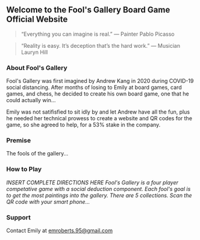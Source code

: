 ## Welcome to the Fool's Gallery Board Game Official Website

>“Everything you can imagine is real.”
― Painter Pablo Picasso

>“Reality is easy. It’s deception that’s the hard work.”
― Musician Lauryn Hill

### About Fool's Gallery

Fool's Gallery was first imagined by Andrew Kang in 2020 during COVID-19 social distancing. After months of losing to Emily at board games, card games, and chess, he decided to create his own board game, one that he could actually win... 

Emily was not satifisfied to sit idly by and let Andrew have all the fun, plus he needed her technical prowess to create a website and QR codes for the game, so she agreed to help, for a 53% stake in the company.

### Premise

The fools of the gallery...


### How to Play

*INSERT COMPLETE DIRECTIONS HERE 
Fool's Gallery is a four player competative game with a social deduction component.
Each fool's goal is to get the most paintings into the gallery.
There are 5 collections.
Scan the QR code with your smart phone...*


### Support

Contact Emily at emroberts.95@gmail.com
